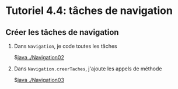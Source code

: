 # Tutoriel 4.4: tâches de navigation

## Créer les tâches de navigation

1. Dans `Navigation`, je code toutes les tâches

    $[java ./Navigation02]()


1. Dans `Navigation.creerTaches`, j'ajoute les appels de méthode

    $[java ./Navigation03]()

